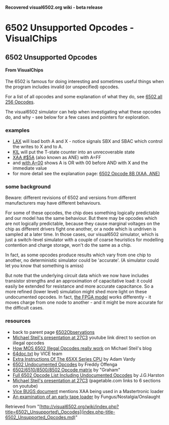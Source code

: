 **Recovered visual6502.org wiki - beta release**

# 6502 Unsupported Opcodes - VisualChips

## 6502 Unsupported Opcodes

#### From VisualChips

The 6502 is famous for doing interesting and sometimes useful things when the program includes invalid (or unspecified) opcodes.

For a list of all opcodes and some explanation of what they do, see [6502 all 256 Opcodes](index.php-title-6502_all_256_Opcodes.md).

The visual6502 simulator can help when investigating what these opcodes do, and why - see below for a few cases and pointers for exploration.

### examples

- [LAX](http://visual6502.org/JSSim/expert.html?graphics=f&steps=16&a=5555&d=44&a=0&d=af5555ea&loglevel=2&logmore=dpc3_SBX,dpc23_SBAC,plaOutputs,DPControl) will load both A and X - notice signals SBX and SBAC which control the writes to X and to A.
- [KIL](http://visual6502.org/JSSim/expert.html?graphics=f&steps=26&a=0&d=ea42eaea&loglevel=2) will put the T-state counter into an unrecoverable state
- [XAA #$5A](http://visual6502.org/JSSim/expert.html?graphics=f&steps=26&a=0&d=a9ffa2f08b5aeaea&loglevel=2&logmore=DPControl) (also known as ANE) with A=FF
- and [with A=00](http://visual6502.org/JSSim/expert.html?graphics=f&steps=26&a=0&d=a900a2f08b5aeaea&loglevel=2&logmore=DPControl) shows A is OR with 00 before AND with X and the immediate value
- for more detail see the explanation page: [6502 Opcode 8B (XAA, ANE)](index.php-title-6502_Opcode_8B_~XAA~_ANE~.md)

### some background

Beware: different revisions of 6502 and versions from different manufacturers may have different behaviours.

For some of these opcodes, the chip does something logically predictable and our model has the same behaviour. But there may be opcodes which are not logically predictable, because they cause marginal voltages on the chip as different drivers fight one another, or a node which is undriven is sampled at a later time. In those cases, our visual6502 simulator, which is just a switch-level simulator with a couple of coarse heuristics for modelling contention and charge storage, won't do the same as a chip.

In fact, as some opcodes produce results which vary from one chip to another, no deterministic simulator could be 'accurate'.  (A simulator could let you know that something is amiss)

But note that the underlying circuit data which we now have includes transistor strengths and an approximation of capacitative load: it could easily be extended for resistance and more accurate capacitance. So a more refined (lower level) simulation might shed more light on these undocumented opcodes. In fact, [the FPGA model](https://github.com/pmonta/FPGA-netlist-tools) works differently - it moves charge from one node to another - and it might be more accurate for the difficult cases.

### resources

- back to parent page [6502Observations](index.php-title-6502Observations.md)
- [Michael Steil's presentation at 27C3](http://www.youtube.com/watch?v=N9DYmlprCKA#t=5m20) youtube link direct to section on illegal opcodes
- [How MOS 6502 Illegal Opcodes really work](http://www.pagetable.com/?p=39) on Michael Steil's blog
- [64doc.txt](http://www.viceteam.org/plain/64doc.txt) by VICE team
- [Extra Instructions Of The 65XX Series CPU](http://www.ffd2.com/fridge/docs/6502-NMOS.extra.opcodes) by Adam Vardy
- [6502 Undocumented Opcodes](http://members.chello.nl/taf.offenga/illopc31.txt) by Freddy Offenga
- [6502/6510/8500/8502 Opcode matrix](http://www.oxyron.de/html/opcodes02.html) by "Graham"
- [Full 6502 Opcode List Including Undocumented Opcodes](http://bbc.nvg.org/doc/6502OpList.txt) by J.G.Harston
- [Michael Steil's presentation at 27C3](http://www.pagetable.com/?p=517) (pagetable.com links to 6 sections on youtube)
- [Vice BUGS document](http://www.viceteam.org/plain/BUGS) mentions XAA being used in a Mastertronic loader
- [An examination of an early tape loader](http://www.atlantis-prophecy.org/recollection/?load=online&issue=1&sub=article&id=4) by Fungus/Nostalgia/Onslaught

Retrieved from "[http://visual6502.org/wiki/index.php?title=6502\_Unsupported\_Opcodes](index.php-title-6502_Unsupported_Opcodes.md)"

